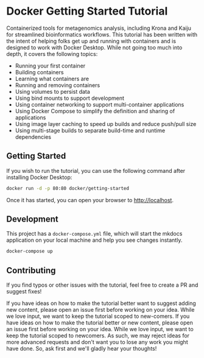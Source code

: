 # Docker Getting Started Tutorial

Containerized tools for metagenomics analysis, including Krona and Kaiju for streamlined bioinformatics workflows. This tutorial has been written with the intent of helping folks get up and running
with containers and is designed to work with Docker Desktop. While not going too much 
into depth, it covers the following topics:

- Running your first container
- Building containers
- Learning what containers are
- Running and removing containers
- Using volumes to persist data
- Using bind mounts to support development
- Using container networking to support multi-container applications
- Using Docker Compose to simplify the definition and sharing of applications
- Using image layer caching to speed up builds and reduce push/pull size
- Using multi-stage builds to separate build-time and runtime dependencies

## Getting Started

If you wish to run the tutorial, you can use the following command after installing Docker Desktop:

```bash
docker run -d -p 80:80 docker/getting-started
```

Once it has started, you can open your browser to [http://localhost](http://localhost).

## Development

This project has a `docker-compose.yml` file, which will start the mkdocs application on your
local machine and help you see changes instantly.

```bash
docker-compose up
```

## Contributing

If you find typos or other issues with the tutorial, feel free to create a PR and suggest fixes!

If you have ideas on how to make the tutorial better want to suggest adding new content, please open an issue first before working on your idea. While we love input, we want to keep the tutorial scoped to new-comers.
If you have ideas on how to make the tutorial better or new content, please open an issue first before working on your idea. While we love input, we want to keep the tutorial  scoped to newcomers.
As such, we may reject ideas for more advanced requests and don't want you to lose any work you might
have done. So, ask first and we'll gladly hear your thoughts!
